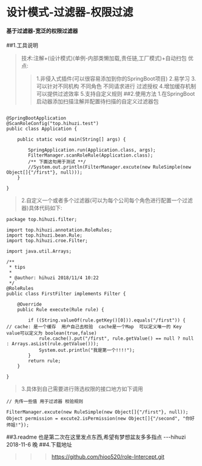 # 设计模式-过滤器-权限过滤

#### 基于过滤器-宽泛的权限过滤器  
##1.工具说明
>技术:注解+(设计模式)(单例-内部类懒加载,责任链,工厂模式)+自动扫包
>优点:
>>1.非侵入式插件(可以很容易添加到你的SpringBoot项目)
>>2.易学习
>>3.可以针对不同机构 不同角色 不同请求进行 过滤授权
>>4.增加缓存机制可以提供过滤效率
>>5.支持自定义规则
##2.使用方法
>1.在SpringBoot启动器添加扫描注解并配置待扫描的自定义过滤器包
```

@SpringBootApplication
@ScanRoleConfig("top.hihuzi.test")
public class Application {

    public static void main(String[] args) {

        SpringApplication.run(Application.class, args);
        FilterManager.scanRoleRule(Application.class);
        /** 下面这句用于测试 **/
        //System.out.println(FilterManager.excute(new RuleSimple(new Object[]{"/first"}, null)));
    }

}
```
>2.自定义一个或者多个过滤器(可以为每个公司每个角色进行配置一个过滤器)具体代码如下:
```
package top.hihuzi.filter;

import top.hihuzi.annotation.RoleRules;
import top.hihuzi.bean.Rule;
import top.hihuzi.croe.Filter;

import java.util.Arrays;

/**
 * tips
 *
 * @author: hihuzi 2018/11/4 10:22
 */
@RoleRules
public class FirstFilter implements Filter {

    @Override
    public Rule execute(Rule rule) {

        if ((String.valueOf(rule.getKey()[0])).equals("/first")) {
// cache: 是一个缓存  用户自己去校验  cache是一个Map  可以定义唯一的 Key value可以定义为 boolean(true,false)
            rule.cache().put("/first", rule.getValue() == null ? null : Arrays.asList(rule.getValue()));
            System.out.println("我是第一个!!!!");
        }
        return rule;
    }

}

```
>3.具体到自己需要进行筛选权限的接口地方如下调用
```
// 先传一些值 用于过滤器 校验规则  

FilterManager.excute(new RuleSimple(new Object[]{"/first"}, null));
Object permission = excute2.isPermission(new Object[]{"/second", "你好师姐!"});
```
##3.readme
也是第二次在这里发点东西,希望有梦想盆友多多指点
                                                            ---hihuzi 2018-11-6 晚
##4.下载地址
>>>https://github.com/hioo520/role-Intercept.git
